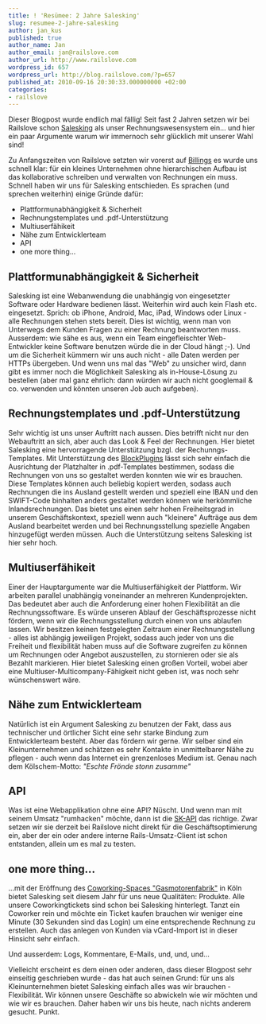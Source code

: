 ```yaml
---
title: ! 'Resümee: 2 Jahre Salesking'
slug: resumee-2-jahre-salesking
author: jan_kus
published: true
author_name: Jan
author_email: jan@railslove.com
author_url: http://www.railslove.com
wordpress_id: 657
wordpress_url: http://blog.railslove.com/?p=657
published_at: 2010-09-16 20:30:33.000000000 +02:00
categories:
- railslove
---
```

Dieser Blogpost wurde endlich mal fällig! Seit fast 2 Jahren setzen wir bei Railslove schon <a href="https://www.salesking.eu/">Salesking</a> als unser Rechnungswesensystem ein... und hier ein paar Argumente warum wir immernoch sehr glücklich mit unserer Wahl sind!

Zu Anfangszeiten von Railslove setzten wir vorerst auf <a href="http://www.marketcircle.com/billings/">Billings</a> es wurde uns schnell klar: für ein kleines Unternehmen ohne hierarchischen Aufbau ist das kollaborative schreiben und verwalten von Rechnungen ein muss. Schnell haben wir uns für Salesking entschieden. Es sprachen (und sprechen weiterhin) einige Gründe dafür:

<ul>
  <li>Plattformunabhängigkeit & Sicherheit</li>
  <li>Rechnungstemplates und .pdf-Unterstützung</li>
  <li>Multiuserfähikeit</li>
  <li>Nähe zum Entwicklerteam</li>
  <li>API</li>
  <li>one more thing...</li>
</ul>

<h2>Plattformunabhängigkeit & Sicherheit</h2>
Salesking ist eine Webanwendung die unabhängig von eingesetzter Software oder Hardware bedienen lässt. Weiterhin wird auch kein Flash etc. eingesetzt. Sprich: ob iPhone, Android, Mac, iPad, Windows oder Linux - alle Rechnungen stehen stets bereit. Dies ist wichtig, wenn man von Unterwegs dem Kunden Fragen zu einer Rechnung beantworten muss. Ausserdem: wie sähe es aus, wenn ein Team eingefleischter Web-Entwickler keine Software benutzen würde die in der Cloud hängt ;-).
Und um die Sicherheit kümmern wir uns auch nicht - alle Daten werden per HTTPs übergeben. Und wenn uns mal das "Web" zu unsicher wird, dann gibt es immer noch die Möglichkeit Salesking als in-House-Lösung zu bestellen (aber mal ganz ehrlich: dann würden wir auch nicht googlemail & co. verwenden und könnten unseren Job auch aufgeben).

<h2>Rechnungstemplates und .pdf-Unterstützung</h2>
Sehr wichtig ist uns unser Auftritt nach aussen. Dies betrifft nicht nur den Webauftritt an sich, aber auch das Look & Feel der Rechnungen. Hier bietet Salesking eine hervorragende Unterstützung bzgl. der Rechunngs-Templates. Mit Unterstützung des <a href="http://www.pdflib.com/download/pdflib-family/block-plugin-35/">BlockPlugins</a> lässt sich sehr einfach die Ausrichtung der Platzhalter in .pdf-Templates bestimmen, sodass die Rechnungen von uns so gestaltet werden konnten wie wir es brauchen. Diese Templates können auch beliebig kopiert werden, sodass auch Rechnungen die ins Ausland gestellt werden und speziell eine IBAN und den SWIFT-Code binhalten anders gestaltet werden können wie herkömmliche Inlandsrechnungen. Das bietet uns einen sehr hohen Freiheitsgrad in unserem Geschäftskontext, speziell wenn auch "kleinere" Aufträge aus dem Ausland bearbeitet werden und bei Rechnungsstellung spezielle Angaben hinzugefügt werden müssen. Auch die Unterstützung seitens Salesking ist hier sehr hoch.

<h2>Multiuserfähikeit</h2>
Einer der Hauptargumente war die Multiuserfähigkeit der Plattform. Wir arbeiten parallel unabhängig voneinander an mehreren Kundenprojekten. Das bedeutet aber auch die Anforderung einer hohen Flexibilität an die Rechnungssoftware. Es würde unseren Ablauf der Geschäftsprozesse nicht fördern, wenn wir die Rechnungsstellung durch einen von uns ablaufen lassen. Wir besitzen keinen festgelegten Zeitraum einer Rechnungsstellung - alles ist abhängig jeweiligen Projekt, sodass auch jeder von uns die Freiheit und flexibilität haben muss auf die Software zugreifen zu können um Rechnungen oder Angebot auszustellen, zu stornieren oder sie als Bezahlt markieren. Hier bietet Salesking einen großen Vorteil, wobei aber eine Multiuser-Multicompany-Fähigkeit nicht geben ist, was noch sehr wünschenswert wäre.

<h2>Nähe zum Entwicklerteam</h2>
Natürlich ist ein Argument Salesking zu benutzen der Fakt, dass aus technischer und örtlicher Sicht eine sehr starke Bindung zum Entwicklerteam besteht. Aber das fördern wir gerne. Wir selber sind ein Kleinunternehmen und schätzen es sehr Kontakte in unmittelbarer Nähe zu pflegen - auch wenn das Internet ein grenzenloses Medium ist. Genau nach dem Kölschem-Motto: <em>"Eschte Frönde stonn zusamme"</em>

<h2>API</h2>
Was ist eine Webapplikation ohne eine API? Nüscht. Und wenn man mit seinem Umsatz "rumhacken" möchte, dann ist die <a href="http://github.com/salesking/sk-api">SK-API</a> das richtige. Zwar setzen wir sie derzeit bei Railslove nicht direkt für die Geschäftsoptimierung ein, aber der ein oder andere interne Rails-Umsatz-Client ist schon entstanden, allein um es mal zu testen.

<h2>one more thing...</h2>
...mit der Eröffnung des <a href="http://coworkingcologne.de">Coworking-Spaces "Gasmotorenfabrik"</a> in Köln bietet Salesking seit diesem Jahr für uns neue Qualitäten: Produkte. Alle unsere Coworkingtickets sind schon bei Salesking hinterlegt. Tanzt ein Coworker rein und möchte ein Ticket kaufen brauchen wir weniger eine Minute (30 Sekunden sind das Login) um eine entsprechende Rechnung zu erstellen. Auch das anlegen von Kunden via vCard-Import ist in dieser Hinsicht sehr einfach.

Und ausserdem: Logs, Kommentare, E-Mails, und, und, und...

Vielleicht erscheint es dem einen oder anderen, dass dieser Blogpost sehr einseitig geschrieben wurde - das hat auch seinen Grund: für uns als Kleinunternehmen bietet Salesking einfach alles was wir brauchen - Flexibilität. Wir können unsere Geschäfte so abwickeln wie wir möchten und wie wir es brauchen. Daher haben wir uns bis heute, nach nichts anderem gesucht. Punkt.
